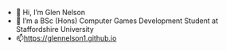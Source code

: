 - 👋 Hi, I’m Glen Nelson
- 👀 I’m a BSc (Hons) Computer Games Development Student at Staffordshire University
- 📫https://glennelson1.github.io

<!---
glennelson1/glennelson1 is a ✨ special ✨ repository because its `README.md` (this file) appears on your GitHub profile.
You can click the Preview link to take a look at your changes.
--->
